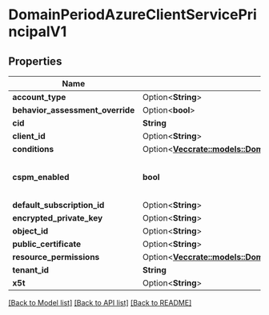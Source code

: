# DomainPeriodAzureClientServicePrincipalV1

## Properties

Name | Type | Description | Notes
------------ | ------------- | ------------- | -------------
**account_type** | Option<**String**> |  | [optional]
**behavior_assessment_override** | Option<**bool**> |  | [optional]
**cid** | **String** |  |
**client_id** | Option<**String**> |  | [optional]
**conditions** | Option<[**Vec<crate::models::DomainPeriodCondition>**](domain.Condition.md)> |  | [optional]
**cspm_enabled** | **bool** | If the account has CSPM enabled. |
**default_subscription_id** | Option<**String**> |  | [optional]
**encrypted_private_key** | Option<**String**> |  | [optional]
**object_id** | Option<**String**> |  | [optional]
**public_certificate** | Option<**String**> |  | [optional]
**resource_permissions** | Option<[**Vec<crate::models::DomainPeriodAzureResourcePermission>**](domain.AzureResourcePermission.md)> |  | [optional]
**tenant_id** | **String** |  |
**x5t** | Option<**String**> |  | [optional]

[[Back to Model list]](./README.md#documentation-for-models) [[Back to API list]](./README.md#documentation-for-api-endpoints) [[Back to README]](../README.md)
